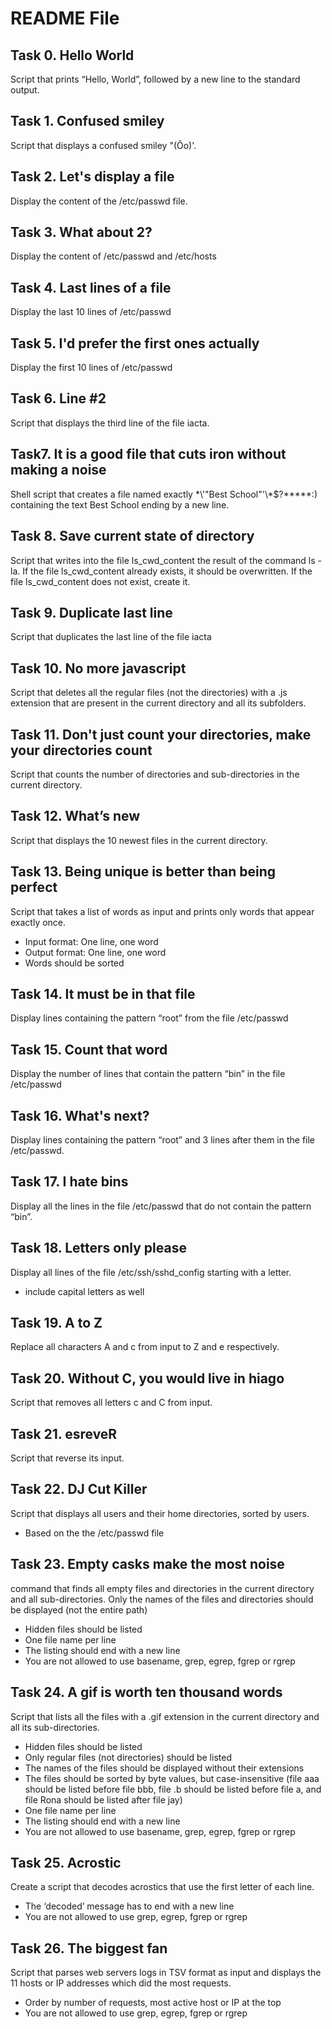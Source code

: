 # README File
## Task 0. Hello World
Script that prints “Hello, World”, followed by a new line to the standard output.
## Task 1. Confused smiley
Script that displays a confused smiley "(Ôo)'.
## Task 2. Let's display a file
Display the content of the /etc/passwd file.
## Task 3. What about 2?
Display the content of /etc/passwd and /etc/hosts
## Task 4. Last lines of a file
Display the last 10 lines of /etc/passwd
## Task 5. I'd prefer the first ones actually
Display the first 10 lines of /etc/passwd
## Task 6. Line #2
Script that displays the third line of the file iacta.
## Task7. It is a good file that cuts iron without making a noise
Shell script that creates a file named exactly \*\\'"Best School"\'\\*$\?\*\*\*\*\*:) containing the text Best School ending by a new line.
## Task 8. Save current state of directory
Script that writes into the file ls_cwd_content the result of the command ls -la. If the file ls_cwd_content already exists, it should be overwritten. If the file ls_cwd_content does not exist, create it.
## Task 9. Duplicate last line
Script that duplicates the last line of the file iacta
## Task 10. No more javascript
Script that deletes all the regular files (not the directories) with a .js extension that are present in the current directory and all its subfolders.
## Task 11. Don't just count your directories, make your directories count
Script that counts the number of directories and sub-directories in the current directory.
## Task 12. What’s new
Script that displays the 10 newest files in the current directory.
## Task 13. Being unique is better than being perfect
Script that takes a list of words as input and prints only words that appear exactly once.
* Input format: One line, one word
* Output format: One line, one word
* Words should be sorted
## Task 14. It must be in that file
Display lines containing the pattern “root” from the file /etc/passwd
## Task 15. Count that word
Display the number of lines that contain the pattern “bin” in the file /etc/passwd
## Task 16. What's next?
Display lines containing the pattern “root” and 3 lines after them in the file /etc/passwd.
## Task 17. I hate bins
Display all the lines in the file /etc/passwd that do not contain the pattern “bin”.
## Task 18. Letters only please
Display all lines of the file /etc/ssh/sshd_config starting with a letter.
* include capital letters as well
## Task 19. A to Z
Replace all characters A and c from input to Z and e respectively.
## Task 20. Without C, you would live in hiago
Script that removes all letters c and C from input.
## Task 21. esreveR
Script that reverse its input.
## Task 22. DJ Cut Killer
Script that displays all users and their home directories, sorted by users.
* Based on the the /etc/passwd file
## Task 23. Empty casks make the most noise
command that finds all empty files and directories in the current directory and all sub-directories.
Only the names of the files and directories should be displayed (not the entire path)
* Hidden files should be listed
* One file name per line
* The listing should end with a new line
* You are not allowed to use basename, grep, egrep, fgrep or rgrep
## Task 24. A gif is worth ten thousand words
Script that lists all the files with a .gif extension in the current directory and all its sub-directories.
* Hidden files should be listed
* Only regular files (not directories) should be listed
* The names of the files should be displayed without their extensions
* The files should be sorted by byte values, but case-insensitive (file aaa should be listed before file bbb, file .b should be listed before file a, and file Rona should be listed after file jay)
* One file name per line
* The listing should end with a new line
* You are not allowed to use basename, grep, egrep, fgrep or rgrep
## Task 25. Acrostic
Create a script that decodes acrostics that use the first letter of each line.
* The ‘decoded’ message has to end with a new line
* You are not allowed to use grep, egrep, fgrep or rgrep
## Task 26. The biggest fan
Script that parses web servers logs in TSV format as input and displays the 11 hosts or IP addresses which did the most requests.
* Order by number of requests, most active host or IP at the top
* You are not allowed to use grep, egrep, fgrep or rgrep
